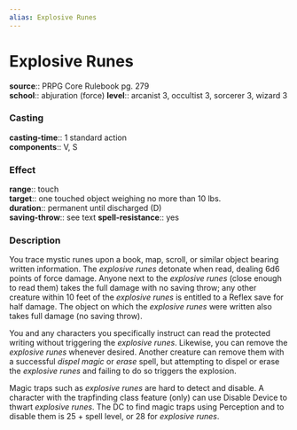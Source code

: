 ```yaml
---
alias: Explosive Runes
---
```


# Explosive Runes 

**source**:: PRPG Core Rulebook pg. 279  
**school**:: abjuration (force)
**level**:: arcanist 3, occultist 3, sorcerer 3, wizard 3

### Casting 

**casting-time**:: 1 standard action  
**components**:: V, S

### Effect 

**range**:: touch  
**target**:: one touched object weighing no more than 10 lbs.  
**duration**:: permanent until discharged (D)  
**saving-throw**:: see text
**spell-resistance**:: yes

### Description 

You trace mystic runes upon a book, map, scroll, or similar object bearing written information. The *explosive runes* detonate when read, dealing 6d6 points of force damage. Anyone next to the *explosive runes* (close enough to read them) takes the full damage with no saving throw; any other creature within 10 feet of the *explosive runes* is entitled to a Reflex save for half damage. The object on which the *explosive runes* were written also takes full damage (no saving throw).  
  
You and any characters you specifically instruct can read the protected writing without triggering the *explosive runes*. Likewise, you can remove the *explosive runes* whenever desired. Another creature can remove them with a successful *dispel magic* or *erase* spell, but attempting to dispel or erase the *explosive runes* and failing to do so triggers the explosion.  
  
Magic traps such as *explosive runes* are hard to detect and disable. A character with the trapfinding class feature (only) can use Disable Device to thwart *explosive runes*. The DC to find magic traps using Perception and to disable them is 25 + spell level, or 28 for *explosive runes*.
